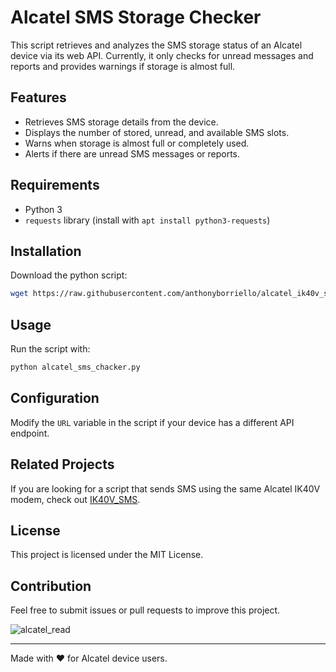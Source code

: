 # Alcatel SMS Storage Checker

This script retrieves and analyzes the SMS storage status of an Alcatel device via its web API.
Currently, it only checks for unread messages and reports and provides warnings if storage is almost full.

## Features
- Retrieves SMS storage details from the device.
- Displays the number of stored, unread, and available SMS slots.
- Warns when storage is almost full or completely used.
- Alerts if there are unread SMS messages or reports.

## Requirements
- Python 3
- `requests` library (install with `apt install python3-requests`)

## Installation
Download the python script:
```sh
wget https://raw.githubusercontent.com/anthonyborriello/alcatel_ik40v_script/main/alcatel_sms_checker.py
```

## Usage
Run the script with:
```sh
python alcatel_sms_chacker.py
```

## Configuration
Modify the `URL` variable in the script if your device has a different API endpoint.

## Related Projects
If you are looking for a script that sends SMS using the same Alcatel IK40V modem, check out [IK40V_SMS](https://github.com/rmappleby/IK40V_SMS).

## License
This project is licensed under the MIT License.

## Contribution
Feel free to submit issues or pull requests to improve this project.

![alcatel_read](https://github.com/user-attachments/assets/60175020-9269-4c08-834b-b3941ae5486a)

---

Made with ❤️ for Alcatel device users.
